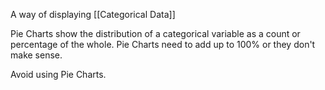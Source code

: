 A way of displaying [[Categorical Data]]

Pie Charts show the distribution of a categorical variable as a count or percentage of the whole.
Pie Charts need to add up to 100% or they don't make sense.

Avoid using Pie Charts.
